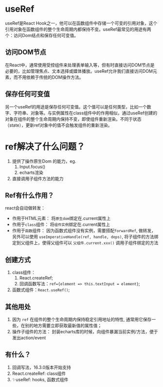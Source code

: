 
# useRef

useRef是React Hook之一，他可以在函数组件中存储一个可变的引用对象，这个引用对象在函数组件的整个生命周期内都保持不变。useRef最常见的用途有两个：访问Dom结点和保存任何可变值。

## 访问DOM节点

在React中，通常使用受控组件来处理表单输入等，但有时直接访问DOM节点是必要的，比如管理焦点、文本选择或媒体播放。useRef允许我们直接访问DOM元素，而不用依赖于传统的DOM操作方法。


## 保存任何可变值

另一个useRef的用途是保存任何可变值。这个值可以是任何类型，比如一个数字、字符串、对象等。与实例属性在class组件中的作用相似，通过useRef创建的对象在组件的整个生命周期内保持不变，即使组件重新渲染。不同于状态（state），更新ref对象中的值不会触发组件的重新渲染。


# ref解决了什么问题？

1. 提供了操作原生Dom 的能力，eg.
   1. Input.focus()
   2. echarts渲染
2. 直接调用子组件方法的能力


## Ref有什么作用？

react会自动做转发：

- 作用于HTML元素： 将`原生dom`绑定在.current属性上
- 作用于`class`组件： 将`组件实例`绑定在.current属性上
- 作用于`函数`组件： 因为函数式组件没有实例，需要搭配`forwardRef`, 做转发，另外可以使用 `useImperativeHandle(ref, handle, deps)`, 将子组件的方法绑定到父组件上，使得父组件可以 `父组件.current.xxx()` 调用子组件绑定的方法


## 创建方式

1. class组件：
   1. React.createRef;
   2. 回调函数写法：`ref={element => this.textInput = element}`;
2. 函数式组件：`React.useRef()`;




## 其他用处

1. 因为 `ref` 在组件的整个生命周期内保持稳定引用地址的特性, 通常用它保存一些，在别的地方需要立即获取最新值的属性值；
2. 操作子组件的方法： 封装echarts库的时候，向组件暴漏当前实例/方法，便于发出action/event



## 有什么？

1. 回调写法，16.3.0版本开始支持
2. React.createRef: class组件
3. ✨useRef: hooks, 函数式组件





